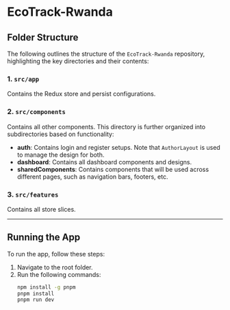 # EcoTrack-Rwanda

## Folder Structure

The following outlines the structure of the `EcoTrack-Rwanda` repository, highlighting the key directories and their contents:

### 1. `src/app`
Contains the Redux store and persist configurations.

### 2. `src/components`
Contains all other components. This directory is further organized into subdirectories based on functionality:
- **auth**: Contains login and register setups. Note that `AuthorLayout` is used to manage the design for both.
- **dashboard**: Contains all dashboard components and designs.
- **sharedComponents**: Contains components that will be used across different pages, such as navigation bars, footers, etc.

### 3. `src/features`
Contains all store slices.

---

## Running the App

To run the app, follow these steps:

1. Navigate to the root folder.
2. Run the following commands:
    ```bash
    npm install -g pnpm
    pnpm install
    pnpm run dev
    ```

